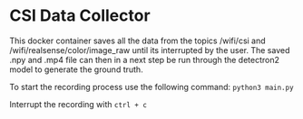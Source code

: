 # CSI Data Collector

This docker container saves all the data from the topics /wifi/csi and /wifi/realsense/color/image_raw until its interrupted by the user.
The saved .npy and .mp4 file can then in a next step be run through the detectron2 model to generate the ground truth.

To start the recording process use the following command:
```python3 main.py```

Interrupt the recording with ```ctrl + c```
